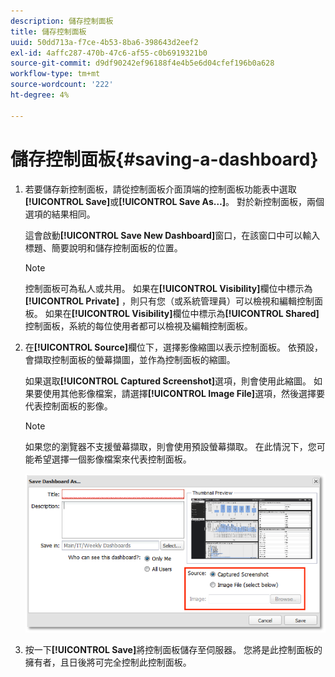 ```yaml
---
description: 儲存控制面板
title: 儲存控制面板
uuid: 50dd713a-f7ce-4b53-8ba6-398643d2eef2
exl-id: 4affc287-470b-47c6-af55-c0b6919321b0
source-git-commit: d9df90242ef96188f4e4b5e6d04cfef196b0a628
workflow-type: tm+mt
source-wordcount: '222'
ht-degree: 4%

---
```


# 儲存控制面板{#saving-a-dashboard}

1. 若要儲存新控制面板，請從控制面板介面頂端的控制面板功能表中選取&#x200B;**[!UICONTROL Save]**&#x200B;或&#x200B;**[!UICONTROL Save As…]**。 對於新控制面板，兩個選項的結果相同。

   這會啟動&#x200B;**[!UICONTROL Save New Dashboard]**&#x200B;窗口，在該窗口中可以輸入標題、簡要說明和儲存控制面板的位置。

   >[!NOTE]
   >
   >控制面板可為私人或共用。 如果在&#x200B;**[!UICONTROL Visibility]**&#x200B;欄位中標示為&#x200B;**[!UICONTROL Private]** ，則只有您（或系統管理員）可以檢視和編輯控制面板。 如果在&#x200B;**[!UICONTROL Visibility]**&#x200B;欄位中標示為&#x200B;**[!UICONTROL Shared]**&#x200B;控制面板，系統的每位使用者都可以檢視及編輯控制面板。

1. 在&#x200B;**[!UICONTROL Source]**&#x200B;欄位下，選擇影像縮圖以表示控制面板。 依預設，會擷取控制面板的螢幕擷圖，並作為控制面板的縮圖。

   如果選取&#x200B;**[!UICONTROL Captured Screenshot]**&#x200B;選項，則會使用此縮圖。 如果要使用其他影像檔案，請選擇&#x200B;**[!UICONTROL Image File]**&#x200B;選項，然後選擇要代表控制面板的影像。

   >[!NOTE]
   >
   >如果您的瀏覽器不支援螢幕擷取，則會使用預設螢幕擷取。 在此情況下，您可能希望選擇一個影像檔案來代表控制面板。

   ![](assets/save.png)

1. 按一下&#x200B;**[!UICONTROL Save]**&#x200B;將控制面板儲存至伺服器。 您將是此控制面板的擁有者，且日後將可完全控制此控制面板。
